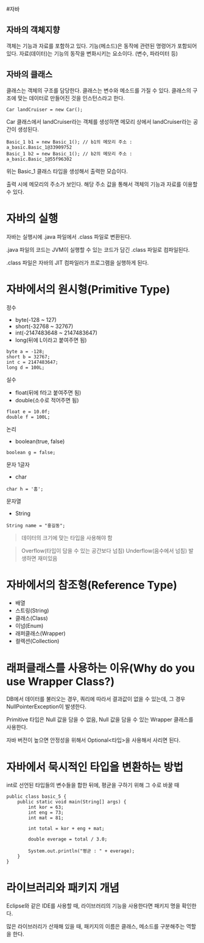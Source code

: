 #자바

자바의 객체지향
-

객체는 기능과 자료를 포함하고 있다.
기능(메소드)은 동작에 관련된 명령어가 포함되어 있다.
자료(데이터)는 기능의 동작을 변화시키는 요소이다. (변수, 파라미터 등)

자바의 클래스
-

클래스는 객체의 구조를 담당한다. 
클래스는 변수와 메소드를 가질 수 있다.
클래스의 구조에 맞는 데이터로 만들어진 것을 인스턴스라고 한다.

```
Car landCruiser = new Car();
```
Car 클래스에서 landCruiser라는 객체를 생성하면 메모리 상에서 landCruiser라는 공간이 생성된다.

```
Basic_1 b1 = new Basic_1(); // b1의 메모리 주소 : a_basic.Basic_1@33909752
Basic_1 b2 = new Basic_1(); // b2의 메모리 주소 : a_basic.Basic_1@55f96302
```

위는 Basic_1 클래스 타입을 생성해서 출력한 모습이다.

출력 시에 메모리의 주소가 보인다. 해당 주소 값을 통해서 객체의 기능과 자료를 이용할 수 있다.


자바의 실행
=

자바는 실행시에 .java 파일에서 .class 파일로 변환된다.

.java 파일의 코드는 JVM이 실행할 수 있는 코드가 담긴 .class 파일로 컴파일된다.

.class 파일은 자바의 JIT 컴파일러가 프로그램을 실행하게 된다.

자바에서의 원시형(Primitive Type)
=

정수
* byte(-128 ~ 127)
* short(-32768 ~ 32767)
* int(-2147483648 ~ 2147483647)
* long(뒤에 L이라고 붙여주면 됨)

```
byte a = -128;
short b = 32767;
int c = 2147483647;
long d = 100L;
```

실수
* float(뒤에 f라고 붙여주면 됨)
* double(소수로 적어주면 됨)

```
float e = 10.0f;
double f = 100L;
```

논리
* boolean(true, false)

```
boolean g = false;
```

문자 1글자
* char

```
char h = '홈';
```

문자열
* String

```
String name = "홍길동";
```


>데이터의 크기에 맞는 타입을 사용해야 함

>Overflow(타입이 담을 수 있는 공간보다 넘침)
>Underflow(음수에서 넘침) 발생하면 재미있음

자바에서의 참조형(Reference Type)
=

* 배열
* 스트링(String)
* 클래스(Class)
* 이넘(Enum)
* 래퍼클래스(Wrapper)
* 컬렉션(Collection)

래퍼클래스를 사용하는 이유(Why do you use Wrapper Class?)
=

DB에서 데이터를 불러오는 경우, 쿼리에 따라서 결과값이 없을 수 있는데, 그 경우 NullPointerException이 발생한다.

Primitive 타입은 Null 값을 담을 수 없음, Null 값을 담을 수 있는 Wrapper 클래스를 사용한다.

자바 버전이 높으면 안정성을 위해서 Optional<타입>을 사용해서 사리면 된다.

자바에서 묵시적인 타입을 변환하는 방법
=

int로 선언된 타입들의 변수들을 합한 뒤에, 평균을 구하기 위해 그 수로 바꿀 때

```
public class basic_5 {
	public static void main(String[] args) {
		int kor = 63;
		int eng = 73;
		int mat = 81;
		
		int total = kor + eng + mat;
				
		double everage = total / 3.0;
		
		System.out.println("평균 : " + everage);
	}
}
```

라이브러리와 패키지 개념
=

Eclipse와 같은 IDE를 사용할 때, 라이브러리의 기능을 사용한다면 패키지 명을 확인한다.

많은 라이브러리가 산재해 있을 때, 패키지의 이름은 클래스, 메소드를 구분해주는 역할을 한다.